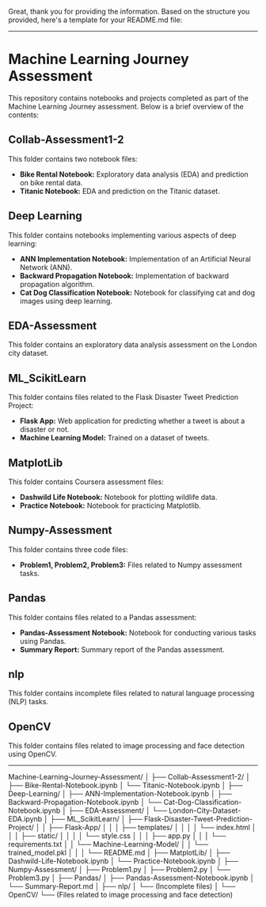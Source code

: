 Great, thank you for providing the information. Based on the structure you provided, here's a template for your README.md file:

---

# Machine Learning Journey Assessment

This repository contains notebooks and projects completed as part of the Machine Learning Journey assessment. Below is a brief overview of the contents:

## Collab-Assessment1-2
This folder contains two notebook files:
- **Bike Rental Notebook:** Exploratory data analysis (EDA) and prediction on bike rental data.
- **Titanic Notebook:** EDA and prediction on the Titanic dataset.

## Deep Learning
This folder contains notebooks implementing various aspects of deep learning:
- **ANN Implementation Notebook:** Implementation of an Artificial Neural Network (ANN).
- **Backward Propagation Notebook:** Implementation of backward propagation algorithm.
- **Cat Dog Classification Notebook:** Notebook for classifying cat and dog images using deep learning.

## EDA-Assessment
This folder contains an exploratory data analysis assessment on the London city dataset.

## ML_ScikitLearn
This folder contains files related to the Flask Disaster Tweet Prediction Project:
- **Flask App:** Web application for predicting whether a tweet is about a disaster or not.
- **Machine Learning Model:** Trained on a dataset of tweets.

## MatplotLib
This folder contains Coursera assessment files:
- **Dashwild Life Notebook:** Notebook for plotting wildlife data.
- **Practice Notebook:** Notebook for practicing Matplotlib.

## Numpy-Assessment
This folder contains three code files:
- **Problem1, Problem2, Problem3:** Files related to Numpy assessment tasks.

## Pandas
This folder contains files related to a Pandas assessment:
- **Pandas-Assessment Notebook:** Notebook for conducting various tasks using Pandas.
- **Summary Report:** Summary report of the Pandas assessment.

## nlp
This folder contains incomplete files related to natural language processing (NLP) tasks.

## OpenCV
This folder contains files related to image processing and face detection using OpenCV.

---

Machine-Learning-Journey-Assessment/
│
├── Collab-Assessment1-2/
│   ├── Bike-Rental-Notebook.ipynb
│   └── Titanic-Notebook.ipynb
│
├── Deep-Learning/
│   ├── ANN-Implementation-Notebook.ipynb
│   ├── Backward-Propagation-Notebook.ipynb
│   └── Cat-Dog-Classification-Notebook.ipynb
│
├── EDA-Assessment/
│   └── London-City-Dataset-EDA.ipynb
│
├── ML_ScikitLearn/
│   ├── Flask-Disaster-Tweet-Prediction-Project/
│   │   ├── Flask-App/
│   │   │   ├── templates/
│   │   │   │   └── index.html
│   │   │   ├── static/
│   │   │   │   └── style.css
│   │   │   ├── app.py
│   │   │   └── requirements.txt
│   │   └── Machine-Learning-Model/
│   │       └── trained_model.pkl
│   │
│   └── README.md
│
├── MatplotLib/
│   ├── Dashwild-Life-Notebook.ipynb
│   └── Practice-Notebook.ipynb
│
├── Numpy-Assessment/
│   ├── Problem1.py
│   ├── Problem2.py
│   └── Problem3.py
│
├── Pandas/
│   ├── Pandas-Assessment-Notebook.ipynb
│   └── Summary-Report.md
│
├── nlp/
│   └── (Incomplete files)
│
└── OpenCV/
    └── (Files related to image processing and face detection)
